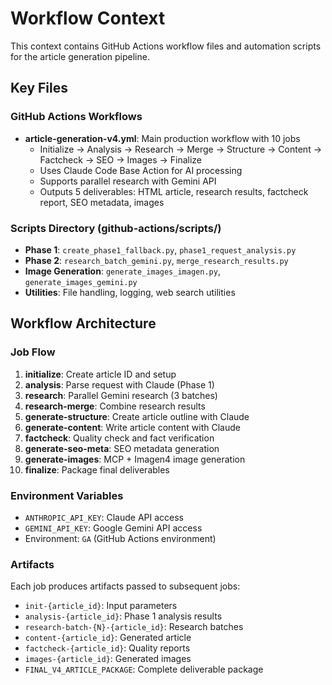 # Workflow Context

This context contains GitHub Actions workflow files and automation scripts for the article generation pipeline.

## Key Files

### GitHub Actions Workflows
- **article-generation-v4.yml**: Main production workflow with 10 jobs
  - Initialize → Analysis → Research → Merge → Structure → Content → Factcheck → SEO → Images → Finalize
  - Uses Claude Code Base Action for AI processing
  - Supports parallel research with Gemini API
  - Outputs 5 deliverables: HTML article, research results, factcheck report, SEO metadata, images

### Scripts Directory (github-actions/scripts/)
- **Phase 1**: `create_phase1_fallback.py`, `phase1_request_analysis.py`
- **Phase 2**: `research_batch_gemini.py`, `merge_research_results.py`
- **Image Generation**: `generate_images_imagen.py`, `generate_images_gemini.py`
- **Utilities**: File handling, logging, web search utilities

## Workflow Architecture

### Job Flow
1. **initialize**: Create article ID and setup
2. **analysis**: Parse request with Claude (Phase 1)
3. **research**: Parallel Gemini research (3 batches)
4. **research-merge**: Combine research results
5. **generate-structure**: Create article outline with Claude
6. **generate-content**: Write article content with Claude
7. **factcheck**: Quality check and fact verification
8. **generate-seo-meta**: SEO metadata generation
9. **generate-images**: MCP + Imagen4 image generation
10. **finalize**: Package final deliverables

### Environment Variables
- `ANTHROPIC_API_KEY`: Claude API access
- `GEMINI_API_KEY`: Google Gemini API access
- Environment: `GA` (GitHub Actions environment)

### Artifacts
Each job produces artifacts passed to subsequent jobs:
- `init-{article_id}`: Input parameters
- `analysis-{article_id}`: Phase 1 analysis results
- `research-batch-{N}-{article_id}`: Research batches
- `content-{article_id}`: Generated article
- `factcheck-{article_id}`: Quality reports
- `images-{article_id}`: Generated images
- `FINAL_V4_ARTICLE_PACKAGE`: Complete deliverable package